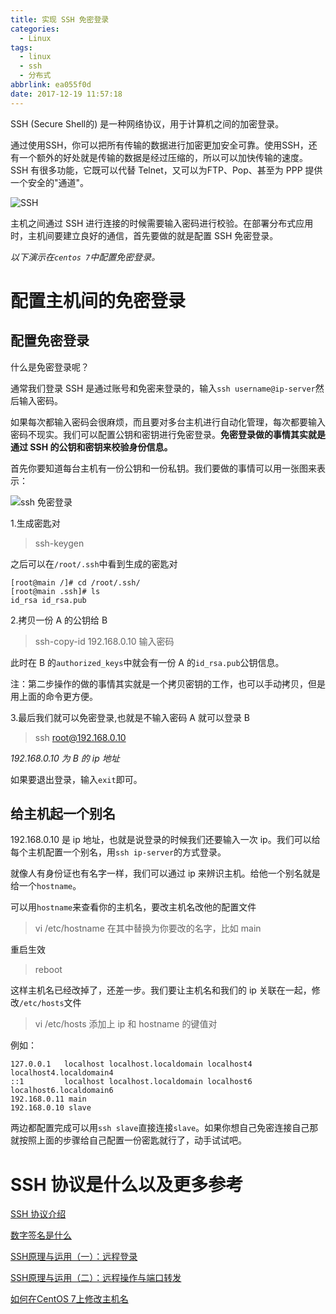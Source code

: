 ```yaml
---
title: 实现 SSH 免密登录
categories:
  - Linux
tags:
  - linux
  - ssh
  - 分布式
abbrlink: ea055f0d
date: 2017-12-19 11:57:18
---
```


SSH (Secure Shell的) 是一种网络协议，用于计算机之间的加密登录。

通过使用SSH，你可以把所有传输的数据进行加密更加安全可靠。使用SSH，还有一个额外的好处就是传输的数据是经过压缩的，所以可以加快传输的速度。SSH 有很多功能，它既可以代替 Telnet，又可以为FTP、Pop、甚至为 PPP 提供一个安全的"通道"。

![SSH](http://upload-images.jianshu.io/upload_images/2791079-879bf1f790d974bc.jpg?imageMogr2/auto-orient/strip%7CimageView2/2/w/1240)

<!-- more -->

主机之间通过 SSH 进行连接的时候需要输入密码进行校验。在部署分布式应用时，主机间要建立良好的通信，首先要做的就是配置 SSH 免密登录。

*以下演示在`centos 7`中配置免密登录。*

# 配置主机间的免密登录

## 配置免密登录

什么是免密登录呢？

通常我们登录 SSH 是通过账号和免密来登录的，输入`ssh username@ip-server`然后输入密码。

如果每次都输入密码会很麻烦，而且要对多台主机进行自动化管理，每次都要输入密码不现实。我们可以配置公钥和密钥进行免密登录。**免密登录做的事情其实就是通过 SSH 的公钥和密钥来校验身份信息。**

首先你要知道每台主机有一份公钥和一份私钥。我们要做的事情可以用一张图来表示：

![ssh 免密登录](http://upload-images.jianshu.io/upload_images/2791079-5f9ccb0e655e4206.png?imageMogr2/auto-orient/strip%7CimageView2/2/w/1240)

1.生成密匙对

> ssh-keygen

之后可以在`/root/.ssh`中看到生成的密匙对

```
[root@main /]# cd /root/.ssh/
[root@main .ssh]# ls
id_rsa id_rsa.pub
```
2.拷贝一份 A 的公钥给 B

> ssh-copy-id 192.168.0.10
> 输入密码

此时在 B 的`authorized_keys`中就会有一份 A 的`id_rsa.pub`公钥信息。

注：第二步操作的做的事情其实就是一个拷贝密钥的工作，也可以手动拷贝，但是用上面的命令更方便。

3.最后我们就可以免密登录,也就是不输入密码 A 就可以登录 B

> ssh root@192.168.0.10
 
*192.168.0.10 为 B 的 ip 地址*

如果要退出登录，输入`exit`即可。

## 给主机起一个别名

192.168.0.10 是 ip 地址，也就是说登录的时候我们还要输入一次 ip。我们可以给每个主机配置一个别名，用`ssh ip-server`的方式登录。

就像人有身份证也有名字一样，我们可以通过 ip 来辨识主机。给他一个别名就是给一个`hostname`。

可以用`hostname`来查看你的主机名，要改主机名改他的配置文件

> vi /etc/hostname
> 在其中替换为你要改的名字，比如 main

重启生效

> reboot

这样主机名已经改掉了，还差一步。我们要让主机名和我们的 ip 关联在一起，修改`/etc/hosts`文件

> vi /etc/hosts
> 添加上 ip 和 hostname 的键值对

例如：

```
127.0.0.1   localhost localhost.localdomain localhost4 localhost4.localdomain4
::1         localhost localhost.localdomain localhost6 localhost6.localdomain6
192.168.0.11 main
192.168.0.10 slave
```

两边都配置完成可以用`ssh slave`直接连接`slave`。如果你想自己免密连接自己那就按照上面的步骤给自己配置一份密匙就行了，动手试试吧。

# SSH 协议是什么以及更多参考

[SSH 协议介绍](http://blog.csdn.net/macrossdzh/article/details/5691924)

[数字签名是什么](http://www.ruanyifeng.com/blog/2011/08/what_is_a_digital_signature.html)

[SSH原理与运用（一）：远程登录](http://www.ruanyifeng.com/blog/2011/12/ssh_remote_login.html)

[SSH原理与运用（二）：远程操作与端口转发](http://www.ruanyifeng.com/blog/2011/08/what_is_a_digital_signature.html
)

[如何在CentOS 7上修改主机名](http://www.jianshu.com/p/39d7000dfa47)



